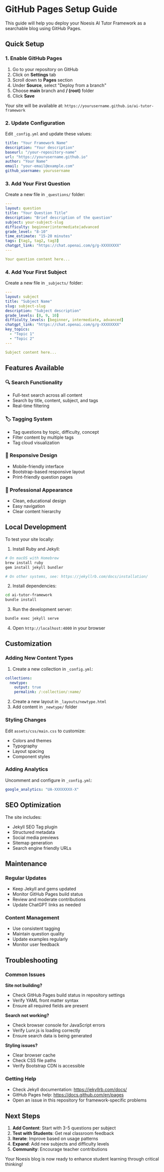 # GitHub Pages Setup Guide

This guide will help you deploy your Noesis AI Tutor Framework as a searchable blog using GitHub Pages.

## Quick Setup

### 1. Enable GitHub Pages

1. Go to your repository on GitHub
2. Click on **Settings** tab
3. Scroll down to **Pages** section
4. Under **Source**, select "Deploy from a branch"
5. Choose **main** branch and **/ (root)** folder
6. Click **Save**

Your site will be available at: `https://yourusername.github.io/ai-tutor-framework`

### 2. Update Configuration

Edit `_config.yml` and update these values:

```yaml
title: "Your Framework Name"
description: "Your description"
baseurl: "/your-repository-name"
url: "https://yourusername.github.io"
author: "Your Name"
email: "your-email@example.com"
github_username: yourusername
```

### 3. Add Your First Question

Create a new file in `_questions/` folder:

```yaml
---
layout: question
title: "Your Question Title"
description: "Brief description of the question"
subject: your-subject-slug
difficulty: beginner|intermediate|advanced
grade_level: "8-10"
time_estimate: "15-20 minutes"
tags: [tag1, tag2, tag3]
chatgpt_link: "https://chat.openai.com/g/g-XXXXXXXX"
---

Your question content here...
```

### 4. Add Your First Subject

Create a new file in `_subjects/` folder:

```yaml
---
layout: subject
title: "Subject Name"
slug: subject-slug
description: "Subject description"
grade_levels: [8, 9, 10]
difficulty_levels: [beginner, intermediate, advanced]
chatgpt_link: "https://chat.openai.com/g/g-XXXXXXXX"
key_topics:
  - "Topic 1"
  - "Topic 2"
---

Subject content here...
```

## Features Available

### 🔍 Search Functionality
- Full-text search across all content
- Search by title, content, subject, and tags
- Real-time filtering

### 🏷️ Tagging System
- Tag questions by topic, difficulty, concept
- Filter content by multiple tags
- Tag cloud visualization

### 📱 Responsive Design
- Mobile-friendly interface
- Bootstrap-based responsive layout
- Print-friendly question pages

### 🎨 Professional Appearance
- Clean, educational design
- Easy navigation
- Clear content hierarchy

## Local Development

To test your site locally:

1. Install Ruby and Jekyll:
```bash
# On macOS with Homebrew
brew install ruby
gem install jekyll bundler

# On other systems, see: https://jekyllrb.com/docs/installation/
```

2. Install dependencies:
```bash
cd ai-tutor-framework
bundle install
```

3. Run the development server:
```bash
bundle exec jekyll serve
```

4. Open `http://localhost:4000` in your browser

## Customization

### Adding New Content Types

1. Create a new collection in `_config.yml`:
```yaml
collections:
  newtype:
    output: true
    permalink: /:collection/:name/
```

2. Create a new layout in `_layouts/newtype.html`
3. Add content in `_newtype/` folder

### Styling Changes

Edit `assets/css/main.css` to customize:
- Colors and themes
- Typography
- Layout spacing
- Component styles

### Adding Analytics

Uncomment and configure in `_config.yml`:
```yaml
google_analytics: "UA-XXXXXXXX-X"
```

## SEO Optimization

The site includes:
- Jekyll SEO Tag plugin
- Structured metadata
- Social media previews
- Sitemap generation
- Search engine friendly URLs

## Maintenance

### Regular Updates
- Keep Jekyll and gems updated
- Monitor GitHub Pages build status
- Review and moderate contributions
- Update ChatGPT links as needed

### Content Management
- Use consistent tagging
- Maintain question quality
- Update examples regularly
- Monitor user feedback

## Troubleshooting

### Common Issues

**Site not building?**
- Check GitHub Pages build status in repository settings
- Verify YAML front matter syntax
- Ensure all required fields are present

**Search not working?**
- Check browser console for JavaScript errors
- Verify Lunr.js is loading correctly
- Ensure search data is being generated

**Styling issues?**
- Clear browser cache
- Check CSS file paths
- Verify Bootstrap CDN is accessible

### Getting Help

- Check Jekyll documentation: https://jekyllrb.com/docs/
- GitHub Pages help: https://docs.github.com/en/pages
- Open an issue in this repository for framework-specific problems

## Next Steps

1. **Add Content**: Start with 3-5 questions per subject
2. **Test with Students**: Get real classroom feedback
3. **Iterate**: Improve based on usage patterns
4. **Expand**: Add new subjects and difficulty levels
5. **Community**: Encourage teacher contributions

Your Noesis blog is now ready to enhance student learning through critical thinking!
